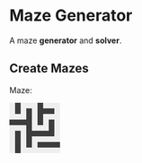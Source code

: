 # Maze Generator
A maze **generator** and **solver**.
## Create Mazes
Maze: 

![Maze](/img/maze.png)

